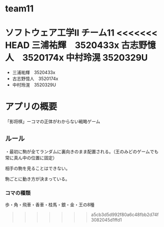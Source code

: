# team11
ソフトウェア工学Ⅱ チーム11
<<<<<<< HEAD
三浦祐輝　3520433x
古志野憶人　3520174x
中村玲滉 3520329U
=======
* 三浦祐輝　3520433x
* 古志野憶人　3520174x
* 中村玲滉　3520329U

# アプリの概要
「影将棋」ーコマの正体がわからない戦略ゲーム

## ルール
<p>・最初に駒が全てランダムに裏向きのまま配置される。（王のみどのゲームでも常に真ん中の位置に固定）</p>
<p>相手の駒を見ることはできない。</p>
<p>駒ごとに動き方が決まっている。</p>

### コマの種類
歩・角・飛車・香車・桂馬・銀・金・王の8種
>>>>>>> a5cb3d5d992f80a6c48fbb2d74f3082045d1ffd1
